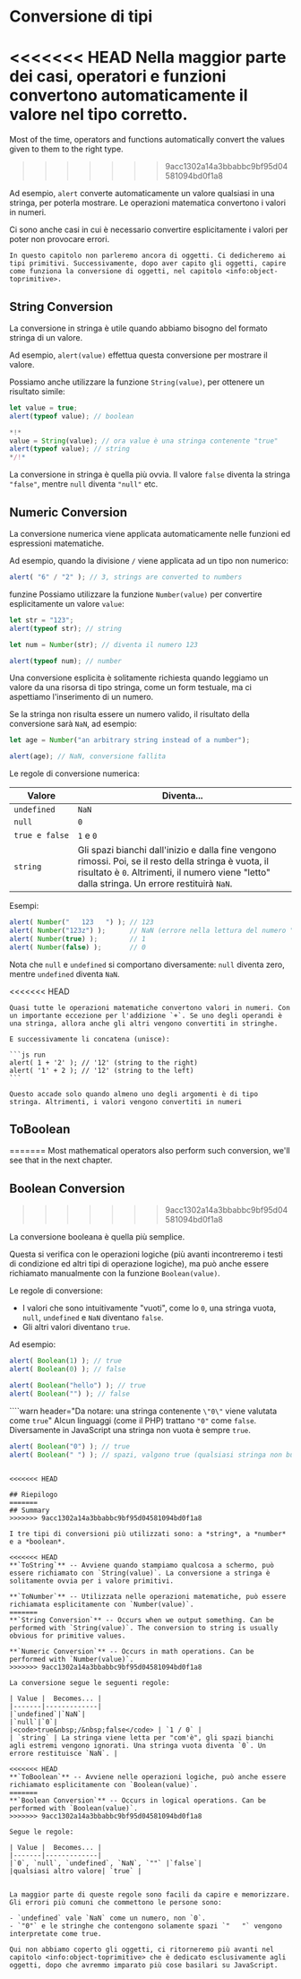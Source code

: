 # Conversione di tipi

<<<<<<< HEAD
 Nella maggior parte dei casi, operatori e funzioni convertono automaticamente il valore nel tipo corretto.
=======
Most of the time, operators and functions automatically convert the values given to them to the right type.
>>>>>>> 9acc1302a14a3bbabbc9bf95d04581094bd0f1a8

Ad esempio, `alert` converte automaticamente un valore qualsiasi in una stringa, per poterla mostrare. Le operazioni matematica convertono i valori in numeri.

Ci sono anche casi in cui è necessario convertire esplicitamente i valori per poter non provocare errori.

```smart header="Non parliamo ancora di oggetti"
In questo capitolo non parleremo ancora di oggetti. Ci dedicheremo ai tipi primitivi. Successivamente, dopo aver capito gli oggetti, capire come funziona la conversione di oggetti, nel capitolo <info:object-toprimitive>.
```

## String Conversion

La conversione in stringa è utile quando abbiamo bisogno del formato stringa di un valore.

Ad esempio, `alert(value)` effettua questa conversione per mostrare il valore.

Possiamo anche utilizzare la funzione `String(value)`, per ottenere un risultato simile:

```js run
let value = true;
alert(typeof value); // boolean

*!*
value = String(value); // ora value è una stringa contenente "true"
alert(typeof value); // string
*/!*
```

La conversione in stringa è quella più ovvia. Il valore `false` diventa la stringa `"false"`, mentre `null` diventa `"null"` etc.

## Numeric Conversion

La conversione numerica viene applicata automaticamente nelle funzioni ed espressioni matematiche.

Ad esempio, quando la divisione `/` viene applicata ad un tipo non numerico:

```js run
alert( "6" / "2" ); // 3, strings are converted to numbers
```
funzine
Possiamo utilizzare la funzione `Number(value)` per convertire esplicitamente un valore `value`:

```js run
let str = "123";
alert(typeof str); // string

let num = Number(str); // diventa il numero 123

alert(typeof num); // number
```

Una conversione esplicita è solitamente richiesta quando leggiamo un valore da una risorsa di tipo stringa, come un form testuale, ma ci aspettiamo l'inserimento di un numero.

Se la stringa non risulta essere un numero valido, il risultato della conversione sarà `NaN`, ad esempio:

```js run
let age = Number("an arbitrary string instead of a number");

alert(age); // NaN, conversione fallita
```

Le regole di conversione numerica:

| Valore |  Diventa... |
|-------|-------------|
|`undefined`|`NaN`|
|`null`|`0`|
|<code>true&nbsp;e&nbsp;false</code> | `1` e `0` |
| `string` | Gli spazi bianchi dall'inizio e dalla fine vengono rimossi. Poi, se il resto della stringa è vuota, il risultato è `0`. Altrimenti, il numero viene "letto" dalla stringa. Un errore restituirà `NaN`. |

Esempi:

```js run
alert( Number("   123   ") ); // 123
alert( Number("123z") );      // NaN (errore nella lettura del numero "z")
alert( Number(true) );        // 1
alert( Number(false) );       // 0
```

Nota che `null` e `undefined` si comportano diversamente: `null` diventa zero, mentre `undefined` diventa `NaN`.

<<<<<<< HEAD
````smart header="L'addizione '+' concatena le stringhe"
Quasi tutte le operazioni matematiche convertono valori in numeri. Con un importante eccezione per l'addizione `+`. Se uno degli operandi è una stringa, allora anche gli altri vengono convertiti in stringhe.

E successivamente li concatena (unisce):

```js run
alert( 1 + '2' ); // '12' (string to the right)
alert( '1' + 2 ); // '12' (string to the left)
```

Questo accade solo quando almeno uno degli argomenti è di tipo stringa. Altrimenti, i valori vengono convertiti in numeri
````

## ToBoolean
=======
Most mathematical operators also perform such conversion, we'll see that in the next chapter.

## Boolean Conversion
>>>>>>> 9acc1302a14a3bbabbc9bf95d04581094bd0f1a8

La conversione booleana è quella più semplice.

Questa si verifica con le operazioni logiche (più avanti incontreremo i testi di condizione ed altri tipi di operazione logiche), ma può anche essere richiamato manualmente con la funzione `Boolean(value)`.

Le regole di conversione:

- I valori che sono intuitivamente "vuoti", come lo `0`, una stringa vuota, `null`, `undefined` e `NaN` diventano `false`.
- Gli altri valori diventano `true`.

Ad esempio:

```js run
alert( Boolean(1) ); // true
alert( Boolean(0) ); // false

alert( Boolean("hello") ); // true
alert( Boolean("") ); // false
```

````warn header="Da notare: una stringa contenente `\"0\"` viene valutata come `true`"
Alcun linguaggi (come il PHP) trattano `"0"` come `false`. Diversamente in JavaScript una stringa non vuota è sempre `true`.

```js run
alert( Boolean("0") ); // true
alert( Boolean(" ") ); // spazi, valgono true (qualsiasi stringa non buota viene interpretata come true)
```
````

<<<<<<< HEAD

## Riepilogo
=======
## Summary
>>>>>>> 9acc1302a14a3bbabbc9bf95d04581094bd0f1a8

I tre tipi di conversioni più utilizzati sono: a *string*, a *number* e a *boolean*.

<<<<<<< HEAD
**`ToString`** -- Avviene quando stampiamo qualcosa a schermo, può essere richiamato con `String(value)`. La conversione a stringa è solitamente ovvia per i valore primitivi.

**`ToNumber`** -- Utilizzata nelle operazioni matematiche, può essere richiamata esplicitamente con `Number(value)`.
=======
**`String Conversion`** -- Occurs when we output something. Can be performed with `String(value)`. The conversion to string is usually obvious for primitive values.

**`Numeric Conversion`** -- Occurs in math operations. Can be performed with `Number(value)`.
>>>>>>> 9acc1302a14a3bbabbc9bf95d04581094bd0f1a8

La conversione segue le seguenti regole:

| Value |  Becomes... |
|-------|-------------|
|`undefined`|`NaN`|
|`null`|`0`|
|<code>true&nbsp;/&nbsp;false</code> | `1 / 0` |
| `string` | La stringa viene letta per "com'è", gli spazi bianchi agli estremi vengono ignorati. Una stringa vuota diventa `0`. Un errore restituisce `NaN`. |

<<<<<<< HEAD
**`ToBoolean`** -- Avviene nelle operazioni logiche, può anche essere richiamato esplicitamente con `Boolean(value)`.
=======
**`Boolean Conversion`** -- Occurs in logical operations. Can be performed with `Boolean(value)`.
>>>>>>> 9acc1302a14a3bbabbc9bf95d04581094bd0f1a8

Segue le regole:

| Value |  Becomes... |
|-------|-------------|
|`0`, `null`, `undefined`, `NaN`, `""` |`false`|
|qualsiasi altro valore| `true` |


La maggior parte di queste regole sono facili da capire e memorizzare. Gli errori più comuni che commettono le persone sono:

- `undefined` vale `NaN` come un numero, non `0`.
- `"0"` e le stringhe che contengono solamente spazi `"   "` vengono interpretate come true.

Qui non abbiamo coperto gli oggetti, ci ritorneremo più avanti nel capitolo <info:object-toprimitive> che è dedicato esclusivamente agli oggetti, dopo che avremmo imparato più cose basilari su JavaScript.
